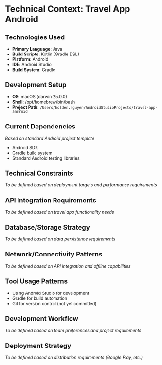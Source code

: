 # Technical Context: Travel App Android

## Technologies Used
- **Primary Language**: Java
- **Build Scripts**: Kotlin (Gradle DSL)
- **Platform**: Android
- **IDE**: Android Studio
- **Build System**: Gradle

## Development Setup
- **OS**: macOS (darwin 25.0.0)
- **Shell**: /opt/homebrew/bin/bash
- **Project Path**: `/Users/holden.nguyen/AndroidStudioProjects/travel-app-android`

## Current Dependencies
*Based on standard Android project template*
- Android SDK
- Gradle build system
- Standard Android testing libraries

## Technical Constraints
*To be defined based on deployment targets and performance requirements*

## API Integration Requirements
*To be defined based on travel app functionality needs*

## Database/Storage Strategy
*To be defined based on data persistence requirements*

## Network/Connectivity Patterns
*To be defined based on API integration and offline capabilities*

## Tool Usage Patterns
- Using Android Studio for development
- Gradle for build automation
- Git for version control (not yet committed)

## Development Workflow
*To be defined based on team preferences and project requirements*

## Deployment Strategy
*To be defined based on distribution requirements (Google Play, etc.)* 